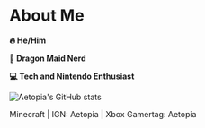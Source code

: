 # About Me
<b>🔥  He/Him

🐉  Dragon Maid Nerd       

💻  Tech and Nintendo Enthusiast </b> 

![Aetopia's GitHub stats](https://github-readme-stats.vercel.app/api?username=Aetopia)

Minecraft | IGN: Aetopia | Xbox Gamertag: Aetopia
